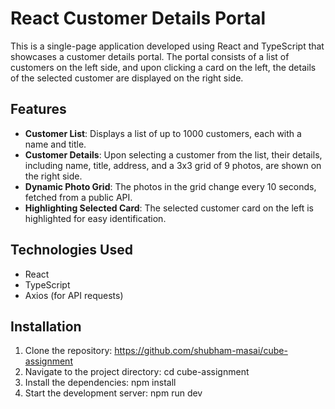 # React Customer Details Portal

This is a single-page application developed using React and TypeScript that showcases a customer details portal. The portal consists of a list of customers on the left side, and upon clicking a card on the left, the details of the selected customer are displayed on the right side.

## Features
- **Customer List**: Displays a list of up to 1000 customers, each with a name and title.
- **Customer Details**: Upon selecting a customer from the list, their details, including name, title, address, and a 3x3 grid of 9 photos, are shown on the right side.
- **Dynamic Photo Grid**: The photos in the grid change every 10 seconds, fetched from a public API.
- **Highlighting Selected Card**: The selected customer card on the left is highlighted for easy identification.

## Technologies Used
- React
- TypeScript
- Axios (for API requests)

## Installation
1. Clone the repository: https://github.com/shubham-masai/cube-assignment
2. Navigate to the project directory: cd cube-assignment
3. Install the dependencies: npm install
4. Start the development server: npm run dev
